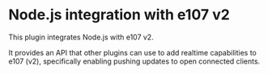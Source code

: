 # Node.js integration with e107 v2
This plugin integrates Node.js with e107 v2.

It provides an API that other plugins can use to add realtime capabilities to e107 (v2), specifically enabling pushing updates to open connected clients.


